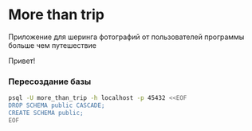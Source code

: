 # More than trip 

Приложение для шеринга фотографий от пользователей программы больше чем путешествие


Привет!



### Пересоздание базы
```bash
psql -U more_than_trip -h localhost -p 45432 <<EOF
DROP SCHEMA public CASCADE;
CREATE SCHEMA public;
EOF
```